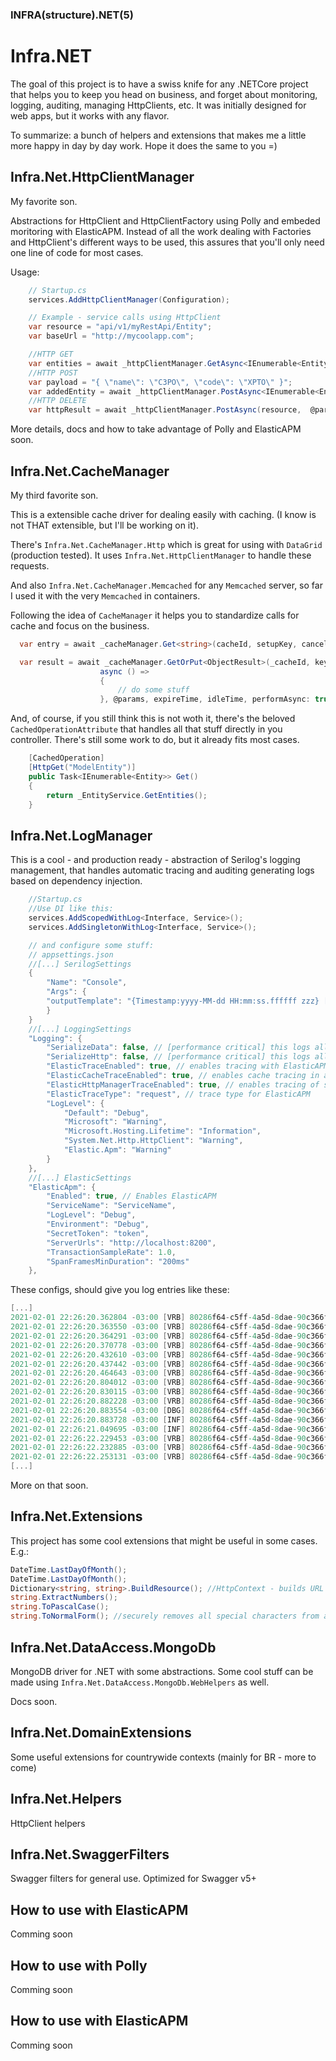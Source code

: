 ### INFRA(structure).NET(5)

# Infra.NET

The goal of this project is to have a swiss knife for any .NETCore project that helps you to keep you head on business, and forget about monitoring, logging, auditing, managing HttpClients, etc. It was initially designed for web apps, but it works with any flavor.

To summarize: a bunch of helpers and extensions that makes me a little more happy in day by day work. Hope it does the same to you =)

## Infra.Net.HttpClientManager

My favorite son.

Abstractions for HttpClient and HttpClientFactory using Polly and embeded moritoring with ElasticAPM. Instead of all the work dealing with Factories and HttpClient's different ways to be used, this assures that you'll only need one line of code for most cases.

Usage:

``` cs
    // Startup.cs
    services.AddHttpClientManager(Configuration);

    // Example - service calls using HttpClient
    var resource = "api/v1/myRestApi/Entity";
    var baseUrl = "http://mycoolapp.com";

    //HTTP GET
    var entities = await _httpClientManager.GetAsync<IEnumerable<Entity>>(resource,  @params, headers, baseUrl);
    //HTTP POST
    var payload = "{ \"name\": \"C3PO\", \"code\": \"XPTO\" }";
    var addedEntity = await _httpClientManager.PostAsync<IEnumerable<Entity>>(resource, payload,  @params, headers, baseUrl);
    //HTTP DELETE
    var httpResult = await _httpClientManager.PostAsync(resource,  @params, headers, baseUrl);
```

More details, docs and how to take advantage of Polly and ElasticAPM soon.

## Infra.Net.CacheManager

My third favorite son.

This is a extensible cache driver for dealing easily with caching. (I know is not THAT extensible, but I'll be working on it).

There's `Infra.Net.CacheManager.Http` which is great for using with `DataGrid` (production tested). It uses `Infra.Net.HttpClientManager` to handle these requests.

And also `Infra.Net.CacheManager.Memcached` for any `Memcached` server, so far I used it with the very `Memcached` in containers.

Following the idea of `CacheManager` it helps you to standardize calls for cache and focus on the business.

``` cs
  var entry = await _cacheManager.Get<string>(cacheId, setupKey, cancellationToken: cancellationToken);

  var result = await _cacheManager.GetOrPut<ObjectResult>(_cacheId, key,
                    async () =>
                    {
                        // do some stuff
                    }, @params, expireTime, idleTime, performAsync: true);
```

And, of course, if you still think this is not woth it, there's the beloved `CachedOperationAttribute` that handles all that stuff directly in you controller. There's still some work to do, but it already fits most cases.

``` cs
    [CachedOperation]
    [HttpGet("ModelEntity")]
    public Task<IEnumerable<Entity>> Get()
    {
        return _EntityService.GetEntities();
    }
```

## Infra.Net.LogManager

This is a cool - and production ready - abstraction of Serilog's logging management, that handles automatic tracing and auditing generating logs based on dependency injection.

``` cs
    //Startup.cs
    //Use DI like this:
    services.AddScopedWithLog<Interface, Service>();
    services.AddSingletonWithLog<Interface, Service>();

    // and configure some stuff:
    // appsettings.json
    //[...] SerilogSettings
    {
        "Name": "Console",
        "Args": {
        "outputTemplate": "{Timestamp:yyyy-MM-dd HH:mm:ss.ffffff zzz} [{Level:u3}] {CorrelationId} {ElasticApmTraceId} {ElasticApmTransactionId} {Message}{NewLine}{Exception}" // Template to get all the traces
        }
    }
    //[...] LoggingSettings
    "Logging": {
        "SerializeData": false, // [performance critical] this logs all parameters and results from every traced function. Use with caution, only for debugging.
        "SerializeHttp": false, // [performance critical] this logs all incoming and outgoing http data. Use with caution, only for debugging.
        "ElasticTraceEnabled": true, // enables tracing with ElasticAPM for every traced functions
        "ElasticCacheTraceEnabled": true, // enables cache tracing in applications using Infra.Net.CacheManager
        "ElasticHttpManagerTraceEnabled": true, // enables tracing of specific HttpClientManager actions to projects that uses it
        "ElasticTraceType": "request", // trace type for ElasticAPM
        "LogLevel": {
            "Default": "Debug",
            "Microsoft": "Warning",
            "Microsoft.Hosting.Lifetime": "Information",
            "System.Net.Http.HttpClient": "Warning",
            "Elastic.Apm": "Warning"
        }
    },
    //[...] ElasticSettings
    "ElasticApm": {
        "Enabled": true, // Enables ElasticAPM
        "ServiceName": "ServiceName",
        "LogLevel": "Debug",
        "Environment": "Debug",
        "SecretToken": "token",
        "ServerUrls": "http://localhost:8200",
        "TransactionSampleRate": 1.0,
        "SpanFramesMinDuration": "200ms" 
    },
```

These configs, should give you log entries like these:

``` cs
[...]
2021-02-01 22:26:20.362804 -03:00 [VRB] 80286f64-c5ff-4a5d-8dae-90c366f3b903 Executing method "IMongoReadOnlyService`1::Get"[]
2021-02-01 22:26:20.363550 -03:00 [VRB] 80286f64-c5ff-4a5d-8dae-90c366f3b903 Executing method "IMongoReadOnlyRepository`1::Get"[]
2021-02-01 22:26:20.364291 -03:00 [VRB] 80286f64-c5ff-4a5d-8dae-90c366f3b903 Method executed "IMongoReadOnlyRepository`1::Get"""
2021-02-01 22:26:20.370778 -03:00 [VRB] 80286f64-c5ff-4a5d-8dae-90c366f3b903 Method executed "IMongoReadOnlyService`1::Get"""
2021-02-01 22:26:20.432610 -03:00 [VRB] 80286f64-c5ff-4a5d-8dae-90c366f3b903 Method executed "IMongoReadOnlyRepository`1::Get"""
2021-02-01 22:26:20.437442 -03:00 [VRB] 80286f64-c5ff-4a5d-8dae-90c366f3b903 Method executed "IMongoReadOnlyService`1::Get"""
2021-02-01 22:26:20.464643 -03:00 [VRB] 80286f64-c5ff-4a5d-8dae-90c366f3b903 Method executed "IA12nService::HasAuthorizationForAction"""
2021-02-01 22:26:20.804012 -03:00 [VRB] 80286f64-c5ff-4a5d-8dae-90c366f3b903 Executing method "IFileUploadService::Upload"[]
2021-02-01 22:26:20.830115 -03:00 [VRB] 80286f64-c5ff-4a5d-8dae-90c366f3b903 HttpCacheManager::"Headers":"Accept:text/plain, Authorization:Basic ..., maxIdleTimeSeconds:1800, timeToLiveSeconds:3600, performAsync:True"
2021-02-01 22:26:20.882228 -03:00 [VRB] 80286f64-c5ff-4a5d-8dae-90c366f3b903 HttpClientManager::"MediaType: text/plain"
2021-02-01 22:26:20.883554 -03:00 [DBG] 80286f64-c5ff-4a5d-8dae-90c366f3b903 HttpClientManager::"PreparingHttpClient: http://localhost:8080/"
2021-02-01 22:26:20.883728 -03:00 [INF] 80286f64-c5ff-4a5d-8dae-90c366f3b903 HttpClientManager::"Send: PUT, http://localhost:8080/rest/default/21665a9c54fc2135afbc6650cd3c23a2d9b118de86911ffa7a7a748654823146"
2021-02-01 22:26:21.049695 -03:00 [INF] 80286f64-c5ff-4a5d-8dae-90c366f3b903 HttpClientManager::"StatusCode: OK 165ms"
2021-02-01 22:26:22.229453 -03:00 [VRB] 80286f64-c5ff-4a5d-8dae-90c366f3b903 Executing method "IMongoReadOnlyService`1::Exists"[]
2021-02-01 22:26:22.232885 -03:00 [VRB] 80286f64-c5ff-4a5d-8dae-90c366f3b903 Executing method "IMongoReadOnlyRepository`1::Get"[]
2021-02-01 22:26:22.253131 -03:00 [VRB] 80286f64-c5ff-4a5d-8dae-90c366f3b903 Executing method "IMongoService`1::Create"[]
[...]
```

More on that soon.


## Infra.Net.Extensions

This project has some cool extensions that might be useful in some cases. E.g.:

``` cs
DateTime.LastDayOfMonth();
DateTime.LastDayOfMonth();
Dictionary<string, string>.BuildResource(); //HttpContext - builds URL resources
string.ExtractNumbers();
string.ToPascalCase();
string.ToNormalForm(); //securely removes all special characters from a string: façade => facade; joão => joao

```

## Infra.Net.DataAccess.MongoDb

MongoDB driver for .NET with some abstractions. Some cool stuff can be made using `Infra.Net.DataAccess.MongoDb.WebHelpers` as well. 

Docs soon.

## Infra.Net.DomainExtensions

Some useful extensions for countrywide contexts (mainly for BR - more to come)

## Infra.Net.Helpers

HttpClient helpers


## Infra.Net.SwaggerFilters

Swagger filters for general use. Optimized for Swagger v5+

## How to use with ElasticAPM

Comming soon

## How to use with Polly

Comming soon

## How to use with ElasticAPM

Comming soon